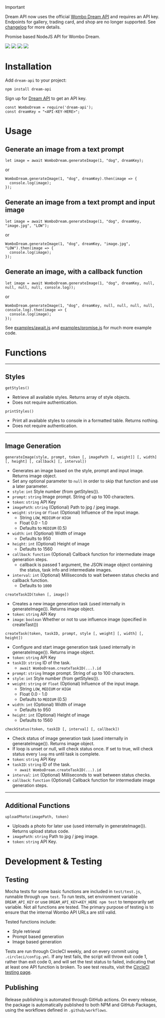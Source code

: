 > [!IMPORTANT]
> Dream API now uses the official [Wombo Dream API](https://api.dream.ai/) and requires an API key. Endpoints for gallery, trading card, and shop are no longer supported. See [changelog](https://github.com/cdgco/dream-api/releases) for more details.

Promise based NodeJS API for Wombo Dream. 

![](https://img.shields.io/circleci/build/github/cdgco/dream-api/main?label=test&style=for-the-badge) ![](https://img.shields.io/npm/dt/dream-api?style=for-the-badge) ![](https://img.shields.io/npm/v/dream-api?style=for-the-badge) ![](https://img.shields.io/github/repo-size/cdgco/dream-api?style=for-the-badge)
# Installation

Add `dream-api` to your project:
```
npm install dream-api
```

Sign up for [Dream API](https://api.dream.ai/signup) to get an API key.

```
const WomboDream = require('dream-api');
const dreamKey = "<API-KEY-HERE>";
```

# Usage

## Generate an image from a text prompt
```
let image = await WomboDream.generateImage(1, "dog", dreamKey);
```
or
```
WomboDream.generateImage(1, "dog", dreamKey).then(image => {
  console.log(image);
});
```

## Generate an image from a text prompt and input image
```
let image = await WomboDream.generateImage(1, "dog", dreamKey, "image.jpg", "LOW");
```
or
```
WomboDream.generateImage(1, "dog", dreamKey, "image.jpg", "LOW").then(image => {
  console.log(image);
});
```

## Generate an image, with a callback function
```
let image = await WomboDream.generateImage(1, "dog", dreamKey, null, null, null, null, console.log));
```
or
```
WomboDream.generateImage(1, "dog", dreamKey, null, null, null, null, console.log).then(image => {
  console.log(image);
});
```

See [examples/await.js](https://github.com/cdgco/dream-api/blob/main/examples/await.js) and [examples/promise.js](https://github.com/cdgco/dream-api/blob/main/examples/promise.js) for much more example code.

# Functions
<hr>

## Styles

`getStyles()`
- Retrieve all available styles. Returns array of style objects.
- Does not require authentication.

`printStyles()`
- Print all available styles to console in a formatted table. Returns nothing.
- Does not require authentication.

<hr>

## Image Generation

`generateImage(style, prompt, token [, imagePath [, weight]] [, width] [, height] [, callback] [, interval])`
- Generates an image based on the style, prompt and input image. Returns image object.
- Set any optional parameter to `null` in order to skip that function and use a later parameter.
- `style`: `int` Style number (from getStyles()).
- `prompt`: `string` Image prompt. String of up to 100 characters.
- `token`: `string` API Key
- `imagePath`: `string` (Optional) Path to jpg / jpeg image.
- `weight`: `string` or `float` (Optional) Influence of the input image.
    - String `LOW`, `MEDIUM` or  `HIGH`
    - Float 0.0 - 1.0
    - Defaults to `MEDIUM` (0.5)
- `width`: `int` (Optional) Width of image
  - Defaults to 950
- `height`: `int` (Optional) Height of image
  - Defaults to 1560
- `callback`: `function` (Optional) Callback function for intermediate image generation steps.
  - callback is passed 1 argument, the JSON image object containing the status, task info and intermediate images.
- `interval`: `int` (Optional) Milliseconds to wait between status checks and callback function.
  - Defaults to `1000`

`createTaskID(token [, image])`
- Creates a new image generation task (used internally in generateImage()). Returns image object.
- `token`: `string` API Key
- `image`: `boolean` Whether or not to use influence image (specified in createTast())

`createTask(token, taskID, prompt, style [, weight] [, width] [, height])`
- Configure and start image generation task (used internally in generateImage()). Returns image object.
- `token`: `string` API Key
- `taskID`: `string` ID of the task.
  - `await WomboDream.createTaskID(...).id`
- `prompt`: `string` Image prompt. String of up to 100 characters.
- `style`: `int` Style number (from getStyles()).
- `weight`: `string` or `float` (Optional) Influence of the input image.
    - String `LOW`, `MEDIUM` or  `HIGH`
    - Float 0.0 - 1.0
    - Defaults to `MEDIUM` (0.5)
- `width`: `int` (Optional) Width of image
  - Defaults to 950
- `height`: `int` (Optional) Height of image
  - Defaults to 1560

`checkStatus(token, taskID [, interval] [, callback])`
- Check status of image generation task (used internally in generateImage()). Returns image object.
- If loop is unset or null, will check status once. If set to true, will check status every `loop` ms until task is complete.
- `token`: `string` API Key
- `taskID`: `string` ID of the task.
  - `await WomboDream.createTaskID(...).id`
- `interval`: `int` (Optional) Milliseconds to wait between status checks.
- `callback`: `function` (Optional) Callback function for intermediate image generation steps.

<hr>

## Additional Functions

`uploadPhoto(imagePath, token)`
- Uploads a photo for later use (used internally in generateImage()). Returns upload status code.
- `imagePath`: `string` Path to jpg / jpeg image.
- `token`: `string` API Key.

# Development & Testing

## Testing

Mocha tests for some basic functions are included in `test/test.js`, runnable through `npm test`. To run tests, set environment variable `DREAM_API_KEY` or use `DREAM_API_KEY=KEY_HERE npm test` to temporarily set variable. Not all functions are tested. The primary purpose of testing is to ensure that the internal Wombo API URLs are still valid.

Tested functions include:
* Style retrieval
* Prompt based generation
* Image based generation

Tests are run through CircleCI weekly, and on every commit using `.circleci/config.yml`. If any test fails, the script will throw exit code 1, rather than exit code 0, and will set the test status to failed, indicating that at least one API function is broken. To see test results, visit the [CircleCI testing page](https://app.circleci.com/pipelines/github/cdgco/dream-api).

## Publishing

Release publishing is automated through GitHub actions. On every release, the package is automatically published to both NPM and GitHub Packages, using the workflows defined in `.github/workflows`.
